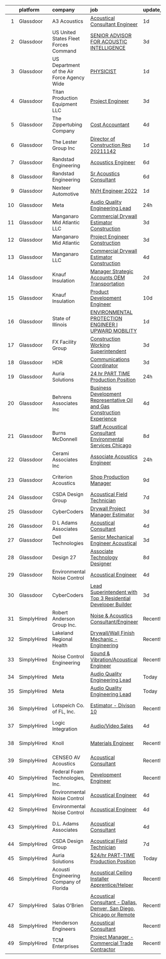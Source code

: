 

|    | platform    | company                                      | job                                                                                                                                                                                                                                                                                                                                                                                                                                                                                                                                                                                                                                                                                                                                                                                                                                                                                                                                                                                                                                                                                                                                                                                                                                                                                                                                                                                                                                                                              | update_time   | location                 |
|---:|:------------|:---------------------------------------------|:---------------------------------------------------------------------------------------------------------------------------------------------------------------------------------------------------------------------------------------------------------------------------------------------------------------------------------------------------------------------------------------------------------------------------------------------------------------------------------------------------------------------------------------------------------------------------------------------------------------------------------------------------------------------------------------------------------------------------------------------------------------------------------------------------------------------------------------------------------------------------------------------------------------------------------------------------------------------------------------------------------------------------------------------------------------------------------------------------------------------------------------------------------------------------------------------------------------------------------------------------------------------------------------------------------------------------------------------------------------------------------------------------------------------------------------------------------------------------------|:--------------|:-------------------------|
|  1 | Glassdoor   | A3 Acoustics                                 | [Acoustical Consultant   Engineer](https://www.glassdoor.com/partner/jobListing.htm?pos=119&ao=1136043&s=58&guid=000001836e527e38bec4985c095425cf&src=GD_JOB_AD&t=SR&vt=w&cs=1_b929a03b&cb=1664003243957&jobListingId=1008157577700&jrtk=3-0-1gdn54vj3kujf801-1gdn54vjk209r000-e32925eae19a67e6-)                                                                                                                                                                                                                                                                                                                                                                                                                                                                                                                                                                                                                                                                                                                                                                                                                                                                                                                                                                                                                                                                                                                                                                                | 1d            | Seattle, WA              |
|  2 | Glassdoor   | US United States Fleet Forces Command        | [SENIOR ADVISOR FOR ACOUSTIC INTELLIGENCE](https://www.glassdoor.com/partner/jobListing.htm?pos=125&ao=1136043&s=58&guid=000001836e527e38bec4985c095425cf&src=GD_JOB_AD&t=SR&vt=w&cs=1_297a1245&cb=1664003243957&jobListingId=1008152446385&jrtk=3-0-1gdn54vj3kujf801-1gdn54vjk209r000-7029df28ec164bc3-)                                                                                                                                                                                                                                                                                                                                                                                                                                                                                                                                                                                                                                                                                                                                                                                                                                                                                                                                                                                                                                                                                                                                                                        | 3d            | National, MD             |
|  3 | Glassdoor   | US Department of the Air Force   Agency Wide | [PHYSICIST](https://www.glassdoor.com/partner/jobListing.htm?pos=122&ao=1136043&s=58&guid=000001836e527e38bec4985c095425cf&src=GD_JOB_AD&t=SR&vt=w&cs=1_2bcac22e&cb=1664003243957&jobListingId=1008157550144&jrtk=3-0-1gdn54vj3kujf801-1gdn54vjk209r000-62d44ccccd3d64b1-)                                                                                                                                                                                                                                                                                                                                                                                                                                                                                                                                                                                                                                                                                                                                                                                                                                                                                                                                                                                                                                                                                                                                                                                                       | 1d            | Patrick AFB, FL          |
|  4 | Glassdoor   | Titan Production Equipment LLC               | [Project Engineer](https://www.glassdoor.com/partner/jobListing.htm?pos=123&ao=1136043&s=58&guid=000001836e527e38bec4985c095425cf&src=GD_JOB_AD&t=SR&vt=w&cs=1_77f91056&cb=1664003243957&jobListingId=1008151203610&jrtk=3-0-1gdn54vj3kujf801-1gdn54vjk209r000-f0e9d119378842dd-)                                                                                                                                                                                                                                                                                                                                                                                                                                                                                                                                                                                                                                                                                                                                                                                                                                                                                                                                                                                                                                                                                                                                                                                                | 3d            | The Woodlands, TX        |
|  5 | Glassdoor   | The Zippertubing Company                     | [Cost Accountant](https://www.glassdoor.com/partner/jobListing.htm?pos=120&ao=1136043&s=58&guid=000001836e527e38bec4985c095425cf&src=GD_JOB_AD&t=SR&vt=w&ea=1&cs=1_c5064959&cb=1664003243957&jobListingId=1008149703662&jrtk=3-0-1gdn54vj3kujf801-1gdn54vjk209r000-6d05ae18a1dcc071-)                                                                                                                                                                                                                                                                                                                                                                                                                                                                                                                                                                                                                                                                                                                                                                                                                                                                                                                                                                                                                                                                                                                                                                                            | 4d            | Tempe, AZ                |
|  6 | Glassdoor   | The Lester Group Inc                         | [Director of Construction Req  20211142](https://www.glassdoor.com/partner/jobListing.htm?pos=126&ao=1136043&s=58&guid=000001836e527e38bec4985c095425cf&src=GD_JOB_AD&t=SR&vt=w&ea=1&cs=1_cea7b163&cb=1664003243957&jobListingId=1008156593417&jrtk=3-0-1gdn54vj3kujf801-1gdn54vjk209r000-92cad79c4fad1153-)                                                                                                                                                                                                                                                                                                                                                                                                                                                                                                                                                                                                                                                                                                                                                                                                                                                                                                                                                                                                                                                                                                                                                                     | 1d            | Martinsville, VA         |
|  7 | Glassdoor   | Randstad Engineering                         | [Acoustics Engineer](https://www.glassdoor.com/partner/jobListing.htm?pos=115&ao=1110586&s=58&guid=000001836e527e38bec4985c095425cf&src=GD_JOB_AD&t=SR&vt=w&ea=1&cs=1_0eb4c804&cb=1664003243957&jobListingId=1008146395319&cpc=3BA4CE39D5B5DEF5&jrtk=3-0-1gdn54vj3kujf801-1gdn54vjk209r000-3533152d33cf8374--6NYlbfkN0BP0SNj5t90jkfF5SbRhYc-YYyKnIlIACqwosTKYtJiUOp36XFEILIi7NeTHfhZHbsW-mUkTBjl8Iw3WU-5SqwJGlMOgw2JpWZkLU-6lAixkGeMfLdqscvBGPGzZn7lcPvC9qIOBKdLZCN761WcXu4-8OKZ7XLBHxweVfOiciQhWyRYmp05zLRNsHdMmWLhd0tVh8WJtUV83LteT8W3p_sxjtTDNlf2W2WOBH3_5TIjPrJUGUt02vHhSYUu8IOr6lC5YOrrRrkDX1fUSsO6oetrlR028458rv9QHPz15gjNlCapa7xBL8l3HX69TCkKToDo0hjti3PKemltwGiKnPWH_9Z9ppz9mPld0oq6O5I1ECqNzyz9XxUBpSqdZyh3VmNDTUcOFIhBx3Z1dllCK2bw2vOvXKLT5RZ0b9oldPL43IWZdg_rz7unGLBgOSJekGBMbdjK2gHEOv4hW8eViZKBDHIQIW4rl73tr2Z8UMD7uYmFdJXkKVIAoyrTUEAXBMIMKrOCejVp3IWyT1vUdHtpTXvI641ijZwoO-CNh3FlFk1Wd5W0jHlgLsSQkwDBkzn3HXnpYbWooUm2pmpxc4z0FmP8Mu28smjUJzS-sGMLugvCz7SHE8pkp1aGNZIv3ipYR_5lfkfDjWfrfQZ7jJibVS8NF5KcvFbXsbAQ9PkcD0-ItdR73blg7gOaWTnRsHkIyWz5aX098HMBvVGLzOgeQASF3eCRqbE%3D)                                                                                                                                                                                                                                                                                                                                                                                      | 6d            | Los Angeles, CA          |
|  8 | Glassdoor   | Randstad Engineering                         | [Sr  Acoustics Consultant](https://www.glassdoor.com/partner/jobListing.htm?pos=114&ao=1110586&s=58&guid=000001836e527e38bec4985c095425cf&src=GD_JOB_AD&t=SR&vt=w&ea=1&cs=1_736b213a&cb=1664003243957&jobListingId=1008146395284&cpc=2CAED5C921A5F994&jrtk=3-0-1gdn54vj3kujf801-1gdn54vjk209r000-1e37dc136f2d919a--6NYlbfkN0BP0SNj5t90jkfF5SbRhYc-YYyKnIlIACqwosTKYtJiUOp36XFEILIi7NeTHfhZHbsW-mUkTBjl8FIFrTAC_qYAebY_cyQqVvB0MGWr6GAninhmnbYc0H4JvtYHZs8F-JoYQ5N9rHtgPeysiPlaGKR1KA9_fQdLfZFYobIBfkkloJyo65VoNNpSd89j2vHcWCv2dVzjZ6LdY-qDfXpXwjdK6ejbbBz5vfYW5w_yzK9_cMDbILoWDc8iiS_HYTX37ZPjF55nsul4b4UIC98kMgctlc-YrdSwxzqJfEawCfD7YnVdCCCRABLlKJxAIf0L9KA_JpxCFVzFiz5g3vAdVCF55ePy7nJKvv6m03KrFJy7rNACp7wFzAkrFO8ajpSIE7HFunW6JT8oEAin56vnybXUaTHOJtVg9tb04kSRyXTCwm-9AalKTGkhT042L6M6Y2RhtYsKA_McNpUcL6FjeF8agO671csF3GEryn1F-j3uo5OjScmdJUKESMLk5S8X5v0QYZm4VfYJdtaP9fTRXTwz1ey5b713hCcO0AcYpsP9wZGpdKRvY6_5jXeYcPz55EwEx8A52UmI4LRhSVOAZ_kcmilPr_4UBEOPgA2X7pvuhHz18BuWaoEWB5oRFDu_nnn1cCreclkB6YNb-eQ6zm1g2CkdC3W7GSZWV4TcxzdKLqyQftn587NgVvT55eALr0P4--FBh7BDd_0VLzGBsskDHiSunYotNj8%3D)                                                                                                                                                                                                                                                                                                                                                                                | 6d            | Los Angeles, CA          |
|  9 | Glassdoor   | Nexteer Automotive                           | [NVH Engineer  2022 ](https://www.glassdoor.com/partner/jobListing.htm?pos=118&ao=1136043&s=58&guid=000001836e527e38bec4985c095425cf&src=GD_JOB_AD&t=SR&vt=w&cs=1_48d59a55&cb=1664003243957&jobListingId=1008157130929&jrtk=3-0-1gdn54vj3kujf801-1gdn54vjk209r000-161c5634bedbf522-)                                                                                                                                                                                                                                                                                                                                                                                                                                                                                                                                                                                                                                                                                                                                                                                                                                                                                                                                                                                                                                                                                                                                                                                             | 1d            | Saginaw, MI              |
| 10 | Glassdoor   | Meta                                         | [Audio Quality Engineering Lead](https://www.glassdoor.com/partner/jobListing.htm?pos=104&ao=1110586&s=58&guid=000001836e527e38bec4985c095425cf&src=GD_JOB_AD&t=SR&vt=w&cs=1_3a3240a0&cb=1664003243955&jobListingId=1008158699054&cpc=1FDE87803EF93CD3&jrtk=3-0-1gdn54vj3kujf801-1gdn54vjk209r000-e52c4fc3694eeee7--6NYlbfkN0DYl4UJW4r1Vl7FEn6T9F-rD9lpC-0oMJVSiWjK_MGUd8e8cHXcpv6KPyjLHZEfqkUQG6rXrYQO583RtoHjne-ztz7-66V7FRinEY740ikLzzqXv-2-khRpJ7oMKbDMXd5tbUHYafqnsDQd3T_LrculR5Cf2EW4kXEql6IuebekGC9l2OrlU2688pbh335WjkSL5IpbeJyPaOMfgFxxU_h5dCMnlGmkIQbLIxjbYA021Olc6VMZFIRSYhG8pLhxpW-ydU5NKZQ-JDR9IIMma9ZIDyQo5jh6uhVvtw-A-lQcluo-VYHalSqkb_T-nY8KbDZeaK-9KrzshiYqq0v5fc466JAnHjfy0UosdZMCvrEmoHgOgpZxraOHrSZ3WQxF2auz2Cbnv1aCb2UXB8b3Z9P075JG5Tsdi3OyoBG4AuGlQaJ1BYiwZmk2YIVnh0Mp88paexMZwH1kQi5BIDmk81R-GUtMtlUgCT0QzYg511zyszeSJINMs3gAKs_kyn75i3N8-DaDR_rG3S5SvysST5dzLPQA8LRSVC1FPQmdZ7rSisb7-9dhH7vwcF7Ud1JgxHG3m_ELIr68fZjPryyRL19tlwMxKc9bj-3xM53vYqDiGOATbbW3SRaEpDdrvgaqV3NKs8hIq96yI6Arb6mtjyJAkQxYgETb34MluLMiWlWiybQEIir2ES4iHhkABwofNVb7rSh2_atHnHAnTcgvTB0jh0e9RuP_UC160Go3bA9B43m_5PIvGmoNrc2QSPxJbRbhI_L7wpJCeMmzoggXoHYd6MTXzEGZQ-01bfXlDz-HxmjuO-TuoGRaX6UAWcVY2T8dmijYt3Q2n9afAJ-qD1yrQbCw9b0sp96lCYsYi8pu6J5A8KzWQc6ggQy3gwnRlU-tuIUPt9J31HR7zDFP4RwmaBn7nYQR7DdLGHQ-zjnRv9hciKcSNclpwgqW5DUPfiyTnBgIvjOfRbFQt1U3Wdcro2-2gs9KPqMN1nccoip1Fz10TK4t41zsNWfmPgHGJAu1amfQDzXbzXyhHY1LcHl_t_yBPadSdytMPbnM1fxIIWwXS3yMLgDxxLgoyFzkAdMACPkDvQQd7g%3D%3D) | 24h           | Remote                   |
| 11 | Glassdoor   | Manganaro Mid Atlantic LLC                   | [Commercial Drywall Estimator   Construction](https://www.glassdoor.com/partner/jobListing.htm?pos=107&ao=1110586&s=58&guid=000001836e527e38bec4985c095425cf&src=GD_JOB_AD&t=SR&vt=w&cs=1_96ca8b71&cb=1664003243956&jobListingId=1008150380966&cpc=3FC978A59470AFF6&jrtk=3-0-1gdn54vj3kujf801-1gdn54vjk209r000-397582565d2aa8f2--6NYlbfkN0AeB-3anZJErEZaeDx6Hds6gUOajYFzd6t7JoW9qgPIiS3DNhZT4na4LQrHUyLHjow45GmzMV2HLtGoDQPa0WDQhvwLM_H8D3dmLqy1Hrw3-Zbn1V9VzxQikSctc53lV7Hz5pFsaBTEufIT_OPgZnKCTNnhhrJRQjE0MgTp6wIOj01BR82Cqh7qDMsIg78GZk9qjnXb1aGsHxRHNLyoZQv_WXWyIx7jP47d153gpZeVxi1MZhcEmHDkiLTDpkrasDizfUJ-VEX_7ySCXAZ2B7GCoV3-Ez4mX8Gb14PwCbgtvXxwMNYoLbGhwelDqIv5tZ2zxrHgyFr2yTTaRPTH3M4Cd7v0gKi83_QN6LReSl_Px1DhAf8xQpTg7q2qXHXiCHqQpUxmhBzzBVU1BvI19lC7Zw3BJWdRff_oFLfmB5IbEnc4eAMPvg8jDAN4FcJaHRkONdIOkanQLLsUGU_z7YJVeSP-H1FJKZADNbveM1tfGMzJriZb75JWds_20e6alJYLYYSKQCv_MoxRXkA1QkCsNp2DV5CZCYopQ4a2KdNW6O2-_FE223SA2mh3ZYaM72Fe5S0QVbUVofkbEDfUTH39hRXu4mCETLT85o4Nwecr0tWgtZoolaTKTZfgVH2-uk7yHv4Lzf9werthNg6lR7Mam3l8QbPf-lTUg-LL9cLBe9jN1iE-NswzLMrllUGSErutF7EbJ_iUGQ%3D%3D)                                                                                                                                                                                                                                                                                                                                                                                    | 3d            | Beltsville, MD           |
| 12 | Glassdoor   | Manganaro Mid Atlantic                       | [Project Engineer   Construction](https://www.glassdoor.com/partner/jobListing.htm?pos=109&ao=1110586&s=58&guid=000001836e527e38bec4985c095425cf&src=GD_JOB_AD&t=SR&vt=w&cs=1_7db0c176&cb=1664003243956&jobListingId=1008150380958&cpc=25F7D4ABB6558D0F&jrtk=3-0-1gdn54vj3kujf801-1gdn54vjk209r000-ef3b1dae93baf93f--6NYlbfkN0AeB-3anZJErEZaeDx6Hds6gUOajYFzd6t7JoW9qgPIiS3DNhZT4na4LQrHUyLHjoyxceRFrohdU8ABPOnh3AV-aNjKilJV5q1qmctXO_LhNvpefjESRREmEOo55e6WCmCgWHBOMEhaPIzytCxfwo_mFlIDiYSoqOmVLMBKoo6J9rqd25tnVqxKe_0j2UQpNtV64MS63JSAgCrm_OgraGb7ODB1NIWtr-g0Cy_39zzw8JfqFImY25f7EOH24axR5ZVi_yNmn7V9njRAlZmdfPo2SGm2SLPkksTJDB_QAIj2sL6Hpx0GDHxt5fdiMUW9mqsxQR5BKDEeMmF5y_wdIm22VLzh3Q64c16pkzFwYN1seYxFWU4fqwwTzZ585J7FFZFh04swCz9I8iTEmGG_PJPEE0KwRVOyIUZvoFHfOT8tNGsGzSxEiryqpgdBx-w697qCvFTPhcqt1kbvvEdh7WSXUCumMWXAgtJht4UjXFsX9JLBqzrAofIrrVhZoNKWiGNI2ed4uT_ZaAtUdV4li_4xEDDLCm5zeyrELMiPBSjI7rb3ul_VR-CxbHrxa2Jf_oX6dIZgTQ9zRRd0MFLjXhKj__9HuPVDHIf93kpGU9Lq0prWJz_BBFYuadPbZGrF88X4uFuDhk53JNTblWw0ZmKzkDOT1ztEz4Y1OI7TaFqU9rAP5PjlcDjfIPp25bvWkGe7YatRE3VKbg%3D%3D)                                                                                                                                                                                                                                                                                                                                                                                                | 3d            | Beltsville, MD           |
| 13 | Glassdoor   | Manganaro LLC                                | [Commercial Drywall Estimator Construction](https://www.glassdoor.com/partner/jobListing.htm?pos=103&ao=1110586&s=58&guid=000001836e527e38bec4985c095425cf&src=GD_JOB_AD&t=SR&vt=w&ea=1&cs=1_10f1162f&cb=1664003243955&jobListingId=1008148672119&cpc=AE9490510CEB3845&jrtk=3-0-1gdn54vj3kujf801-1gdn54vjk209r000-651746d23aa49aca--6NYlbfkN0CSBNOnuxzeKKpLLk6KnyES8NvdEH3lV6drVITrW4BR0maHnjRWxbT6FCV11NfT43GzMBKkEO-1mh7CCXhXekt7N8NO-YQ99Y79uH0ka1Mxf8abb7ZJ4punEjlasSI2MLM_eSVknBX7T5MG-dXfViHY-dczCXECLuUhp1F0cb5T2YWs0PyA-agh2iOhnrztT_SmASutLGaYjUlhGC4aBH76dr1sg6-Eq839jE-GNg_IAsqisfzaoqbRJXE3Ljr8cyMwCwBYmWr0rG3du2A0GMvL1nHn32mSHOz-glbH-ws1pyMM_nfwXT9VJbRlR8JMzSjnjVffodoQCOzNYUteMeM66sdIKF3PH2j2LlqiN3RW90HCH8mwo1GpO5o-wrYBufu0M2z1kuolfZp8PHJhicsYDvfcvGunlSog-92MsRvoT2yObft0ogQ7E4ZfgBeREAhHu1fe3-0zQeoPT6rCTmoVL8yDm-VP7Ra7IP7WMqbIgK16CZCfS_D3VTraC4Ywanpgy_OxYND1Yy_CLZnjYFjq)                                                                                                                                                                                                                                                                                                                                                                                                                                                                                                                                                                             | 4d            | Beltsville, MD           |
| 14 | Glassdoor   | Knauf Insulation                             | [Manager  Strategic Accounts   OEM Transportation](https://www.glassdoor.com/partner/jobListing.htm?pos=128&ao=1136043&s=58&guid=000001836e527e38bec4985c095425cf&src=GD_JOB_AD&t=SR&vt=w&cs=1_ed637ec7&cb=1664003243958&jobListingId=1008153668149&jrtk=3-0-1gdn54vj3kujf801-1gdn54vjk209r000-579d4ed222feb3e6-)                                                                                                                                                                                                                                                                                                                                                                                                                                                                                                                                                                                                                                                                                                                                                                                                                                                                                                                                                                                                                                                                                                                                                                | 2d            | Shelbyville, IN          |
| 15 | Glassdoor   | Knauf Insulation                             | [Product Development Engineer](https://www.glassdoor.com/partner/jobListing.htm?pos=105&ao=1110586&s=58&guid=000001836e527e38bec4985c095425cf&src=GD_JOB_AD&t=SR&vt=w&ea=1&cs=1_2f31fee2&cb=1664003243955&jobListingId=1008136628584&cpc=83EE714EB2563156&jrtk=3-0-1gdn54vj3kujf801-1gdn54vjk209r000-7856583687082724--6NYlbfkN0AgCNq5Q9JZmzoW3qRvN8nsjI_K7hzeHLTyl9cbg4zvCuAwJ3I6BceYlWxJTxN8DwW-UgRDF5JuJSKTmh-k_N52AEArxxyOD0WNUcQZlgAObincYvAH3IXG2_TrzqqD9soyCYF-0ntN6ekpt19krMHsaZEVX2aNutxJltnPodVuJ0PmGP4bchhFhDJKX5NYnqovFnCgiJmxmKjHdkYJBuLoVC6HpWNY7nEX6XAvrksCpL6HP3wLHqkOYNfvE8mw4sJI0jcWSJ7haGvZuHPitarin5EAnnwvwu0oqDnz8VFCUqWOaFv03JNG79l8_aj89ZTN2k40_JzEvg-iFtoMAhVF2KDGK_2_ykwyW4kYaDY8MSCOJF85XtrFRed6N2SsVHtuAS1fD-AezkaENk3WCjLMDvxCBnfjtKAWdQp3eQoSxzbQyDxMzDOlhrh3GYQHSVGxxX9g00Q90bbpLyvIykMBnyF75-4SZ7yULlrPYeM1U8SGNTNvB7R5iNR9b0ydepnHVvz9AE2oqEKgIaiwcWVTWucvKjckblo%3D)                                                                                                                                                                                                                                                                                                                                                                                                                                                                                                                                                                            | 10d           | Shelbyville, IN          |
| 16 | Glassdoor   | State of Illinois                            | [ENVIRONMENTAL PROTECTION ENGINEER I  UPWARD MOBILITY ](https://www.glassdoor.com/partner/jobListing.htm?pos=117&ao=1136043&s=58&guid=000001836e527e38bec4985c095425cf&src=GD_JOB_AD&t=SR&vt=w&cs=1_026648e2&cb=1664003243957&jobListingId=1008156707756&jrtk=3-0-1gdn54vj3kujf801-1gdn54vjk209r000-84dd29570394e982-)                                                                                                                                                                                                                                                                                                                                                                                                                                                                                                                                                                                                                                                                                                                                                                                                                                                                                                                                                                                                                                                                                                                                                           | 1d            | Springfield, IL          |
| 17 | Glassdoor   | FX Facility Group                            | [Construction Working Superintendent](https://www.glassdoor.com/partner/jobListing.htm?pos=111&ao=1110586&s=58&guid=000001836e527e38bec4985c095425cf&src=GD_JOB_AD&t=SR&vt=w&ea=1&cs=1_701723ac&cb=1664003243956&jobListingId=1008151120963&cpc=1FDE87803EF93CD3&jrtk=3-0-1gdn54vj3kujf801-1gdn54vjk209r000-4f8a2bce78243360--6NYlbfkN0CGveJGPqEcH9GwMKREKpVzG7THfQnFptBOK-FmsseVntJEP4XoUFGTbZl3XbktHPaHESS5vIWxRQ2JGPo-Xo5fqKVjVGIqTXZRVKJ8hKke03F0f_138kuF2JRHbY8CLJyyb0bIZ7ZJ9ZNYfUEzI9n5x2IV1kwJYRHRRPgvCzvmbaVDKUZUyx-O87X6clqtvOoY-4Oyt1io91oYPbqS-3-RiJ5VwKPyJ7y78T8SUZmYk0kE9kC3SFDRSTJ8bqgZ9mZf7lvZ_xtCfezyOGxbYIRrUuHiZSoy4_aKJ5leRulmW2yS273b4pcEIVT4H_povw5j_dfE-qPKfz4gjdk-sTVMctRPfLYtZHzXO5UjcQg9Q5xD_dkjqlzDHjZ0fCRCMFFzgeYRx9O2RIwDbskx32j-OWZ_eOZc69Nu1ESwVP3tEckQNvbMEpIB6A5HQA9ImX2LNWY0xnftgmrzPOr7GGTtgTG-qVqNO3MCklbR0zCSK7XDvxCAEVvBViacRkISOJtIa4HTDBsV0hdB6pEwxMRp)                                                                                                                                                                                                                                                                                                                                                                                                                                                                                                                                                                                   | 3d            | Cincinnati, OH           |
| 18 | Glassdoor   | HDR                                          | [Communications Coordinator](https://www.glassdoor.com/partner/jobListing.htm?pos=130&ao=1136043&s=58&guid=000001836e527e38bec4985c095425cf&src=GD_JOB_AD&t=SR&vt=w&cs=1_3a6a6e1a&cb=1664003243958&jobListingId=1008151111035&jrtk=3-0-1gdn54vj3kujf801-1gdn54vjk209r000-ec2fcde6e34b9aff-)                                                                                                                                                                                                                                                                                                                                                                                                                                                                                                                                                                                                                                                                                                                                                                                                                                                                                                                                                                                                                                                                                                                                                                                      | 3d            | New York, NY             |
| 19 | Glassdoor   | Auria Solutions                              | [ 24 hr PART TIME Production Position](https://www.glassdoor.com/partner/jobListing.htm?pos=116&ao=1136043&s=58&guid=000001836e527e38bec4985c095425cf&src=GD_JOB_AD&t=SR&vt=w&ea=1&cs=1_e52c4f91&cb=1664003243957&jobListingId=1008158597081&jrtk=3-0-1gdn54vj3kujf801-1gdn54vjk209r000-87542d77a86da8af-)                                                                                                                                                                                                                                                                                                                                                                                                                                                                                                                                                                                                                                                                                                                                                                                                                                                                                                                                                                                                                                                                                                                                                                       | 24h           | Old Fort, NC             |
| 20 | Glassdoor   | Behrens   Associates Inc                     | [Business Development Representative   Oil and Gas Construction Experience](https://www.glassdoor.com/partner/jobListing.htm?pos=108&ao=1110586&s=58&guid=000001836e527e38bec4985c095425cf&src=GD_JOB_AD&t=SR&vt=w&ea=1&cs=1_e32e8ba8&cb=1664003243956&jobListingId=1008148942014&cpc=ABD31432EBADCA3A&jrtk=3-0-1gdn54vj3kujf801-1gdn54vjk209r000-aaad3fc9c2abc0df--6NYlbfkN0A1Hx1H8Z_ZGf51L8iwGP-htVtHzPykBAmnYM3BEYS-BjMEP4a2jOktZieo8pG5LKs8YOBu1E4QC_zHtLtXWSxHNmF20OayoE_1AMQU3uIKAxtD8NtYW9Z3DrTUmkAtfnxkB4uKv3nOrJ80C5MwSEucDjGDxZOson0qfuZ2wlzo_lAyCGgf8kHHvDG53DoL2oJg8Ev0SgIvnjrdeyg-0nVrs1maw40Yxqwve6CMs8SaO_ygt91x5DUyeSySgD5xhzLoGQBoh-N298PS-y27ShaeZV-2ZGz3p6bw5St5aIuQHX5_BqM0ypMqe4syS7ZziUb17EdkBNcozfyLz13ivSuhjyBJnSBYR0GCxRV8pphWltl_pnJrG_GxknvHe3noRKgZdmbntyXFzBXy7xYszN7aIGkK9oAclzkFMBxb4m8dcpvLLODiBrCjxn9izzkGAG6iFaKgZ3Stl2OXn353FB_MNBWV9hYGbE_UYtMMESKAZWcyzOTLTyvcefL_yobxSTydajfG_iJBCPcbcx_T0NkhhYjQAut2agPzicG-pwTS8S9lGx0WZ36vaGYbqQ06X6w43b6O8T4oEw%3D%3D)                                                                                                                                                                                                                                                                                                                                                                                                                                                                                 | 4d            | Longmont, CO             |
| 21 | Glassdoor   | Burns   McDonnell                            | [Staff Acoustical Consultant   Environmental Services  Chicago ](https://www.glassdoor.com/partner/jobListing.htm?pos=129&ao=1136043&s=58&guid=000001836e527e38bec4985c095425cf&src=GD_JOB_AD&t=SR&vt=w&cs=1_71ad1d5a&cb=1664003243958&jobListingId=1008142785040&jrtk=3-0-1gdn54vj3kujf801-1gdn54vjk209r000-e8335c7972e90890-)                                                                                                                                                                                                                                                                                                                                                                                                                                                                                                                                                                                                                                                                                                                                                                                                                                                                                                                                                                                                                                                                                                                                                  | 8d            | Chicago, IL              |
| 22 | Glassdoor   | Cerami   Associates Inc                      | [Associate  Acoustics Engineer](https://www.glassdoor.com/partner/jobListing.htm?pos=127&ao=1136043&s=58&guid=000001836e527e38bec4985c095425cf&src=GD_JOB_AD&t=SR&vt=w&ea=1&cs=1_7b878201&cb=1664003243958&jobListingId=1008158528901&jrtk=3-0-1gdn54vj3kujf801-1gdn54vjk209r000-b4c3fb520507ea58-)                                                                                                                                                                                                                                                                                                                                                                                                                                                                                                                                                                                                                                                                                                                                                                                                                                                                                                                                                                                                                                                                                                                                                                              | 24h           | New York, NY             |
| 23 | Glassdoor   | Criterion Acoustics                          | [Shop Production Manager](https://www.glassdoor.com/partner/jobListing.htm?pos=106&ao=1110586&s=58&guid=000001836e527e38bec4985c095425cf&src=GD_JOB_AD&t=SR&vt=w&ea=1&cs=1_60471c94&cb=1664003243956&jobListingId=1008139408662&cpc=24589B7DFBADF147&jrtk=3-0-1gdn54vj3kujf801-1gdn54vjk209r000-b4c781d4b8c8c56f--6NYlbfkN0CUaLsg2T9YFna23JJExEa3iRSuv9e-qqc523yxIvsrA4dJtbTlKPx54wOlIfclF72IK96kQid7v5_TprJjf4qRS1MsEtd40ptrZva1dhezsGC2SrdWk26Nc6_quUtVOO66Xnlk7IYGz1q6IqizVCbrcDL8ny1ouiH6NuyD8RJkfbUKzSyL2p8qPsJlyS08cDHo6fA2ZpKzD-tVder-bMKwBBYkJ5A1Ca9-HMd_FCltI2U5tYfSTb6P0EKaOnRqgjw1MTb0hrbALrSh_VZPsCsRJl9kt6PSGff7-LklYW8RDJkP20es86HWuYgop4YyDWLsiA04KOP1wjwWYmtMAgb9p_dBPtj_KzhHwyryfq45VyrjBR2VrbnUK0ZRu9bh7S9CGlKRavEqfXQPvH4tgnTBQcZN7RbBsMFJtoajcNY9e0dWlzhhk54lDn5wBBKl1_B_YpkfY5Kkq56-cxrtUfAS40449xqnQgQ-Y6C01vKQgDn2Cv7ChyYUT1VQ6E7R0PWto7DkaQh9vg%3D%3D)                                                                                                                                                                                                                                                                                                                                                                                                                                                                                                                                                                                                   | 9d            | New Providence, NJ       |
| 24 | Glassdoor   | CSDA Design Group                            | [Acoustical Field Technician](https://www.glassdoor.com/partner/jobListing.htm?pos=124&ao=1136043&s=58&guid=000001836e527e38bec4985c095425cf&src=GD_JOB_AD&t=SR&vt=w&cs=1_10099b5e&cb=1664003243957&jobListingId=1008145139217&jrtk=3-0-1gdn54vj3kujf801-1gdn54vjk209r000-9216efdec13e9a3a-)                                                                                                                                                                                                                                                                                                                                                                                                                                                                                                                                                                                                                                                                                                                                                                                                                                                                                                                                                                                                                                                                                                                                                                                     | 7d            | El Segundo, CA           |
| 25 | Glassdoor   | CyberCoders                                  | [Drywall Project Manager Estimator](https://www.glassdoor.com/partner/jobListing.htm?pos=113&ao=1110586&s=58&guid=000001836e527e38bec4985c095425cf&src=GD_JOB_AD&t=SR&vt=w&ea=1&cs=1_fb37f702&cb=1664003243956&jobListingId=1008152462046&cpc=C4A69CCDBB3B9599&jrtk=3-0-1gdn54vj3kujf801-1gdn54vjk209r000-efd91fa07ef8e630--6NYlbfkN0CpFJQzrgRR8WqXWK1qKKEqALWJw739KlKqr2H-MSI4eoBlI4EFrmor2FYZMP3muM3oVLaOs4f3sPaecwoRAB4x_lM2vp9kB-R43e9VQYao97tT4X2wiPNzRkJDxBLAW-hU7qk2y5qakb7gLk9cxaoET9GyC7qnDX1dpmRh_7QDKbWGkFy6AI1g7ZAAKhsxyPYTKfklyOgtWGZHD77q8Qg4Y-ShqpxaqpMRNFVjRTZbEnP2ANTVCO-wVfV4JFDvjxh-HHWJJ9y0EUBTQBa8PjVkSsi1r-rXFNZBeaUDTIsHXT8bqiqzR1yh2l599KJk6HkkXXtVKZqg5fabAkUKectXUnGbWXHZ8ZwYorqJ2GszuY-V7f0g3vi3M8sdJ_B-8Jl3zgwDw2meVU24VWV-sRFNDFA_377e8AzSDDqTUDLjUPINV3u4nEj_M6kegegQLpk_h_Ur6YbN5uIaAloAPq2UlFdwfMg6yAkr4cYXwV2pOM8IlsUAb_M8VSNWfA4tZIxkbcbch-fU2wONova4U4CeLNxdMiu9e0V1bBE8jHQcXRpo8XWaIG3LRnzDwHn2_-gyOWNcZOnuN8Ep5rI5alWNeZjjby9Ev6dElEeSze3lp500p1eW2_61QslMcgnVzjLS_w_1y1hzao3DQP6HCeQEObx0AFtR42gsTdz5KjSpnU2HAh0QjPHwDMcy_h3C7hoh78GWRyN1kKqLXqpAgHdqMqO9BbUodMQ2ZORwcWZ91G6y83hB32sjMvG1odMe3RmpAFl6Sk42m9OMeJiUI7bkW7ZNbFM2xfX4hxAixogmPZkT9dXshLA1cDhb1x_YFM6J_vQYv3VoEByg0p-F_5WPUqwemw1Ri_fe2kqEHV78nHCG9PflFG_4b6iqweCn6VS8asjnayPhhf4GVo8Gku3weCLFP_JleEOEEcI3bUNGq5bStId9lW7U0lstke7vxWol3aJpg534GFGq2u324Zc4Pp0fCDiOCtbMr4JnRqklOw%3D%3D)                                                                                         | 3d            | San Diego, CA            |
| 26 | Glassdoor   | D L  Adams Associates                        | [Acoustical Consultant](https://www.glassdoor.com/partner/jobListing.htm?pos=101&ao=1110586&s=58&guid=000001836e527e38bec4985c095425cf&src=GD_JOB_AD&t=SR&vt=w&ea=1&cs=1_6a23fc7e&cb=1664003243955&jobListingId=1008149329605&cpc=C5E5A89794596402&jrtk=3-0-1gdn54vj3kujf801-1gdn54vjk209r000-b46cae4e1666151b--6NYlbfkN0APToHrk7ILONyRglvlT3LJMO76dZGJsKlG8WQjsY8CqyctU8l7pwUliQ8pHHkuPa28KFjsaeD10_YHeVjYoE9qotpkY5gr-0PncmyQscEUcpqZQ4Umn0swjJ6qv_F4Mx1y4zvh69aLLEaKMWTg_NUwD4gI2cegQLCXrNDMkCKdZns0xZLAZx-0joiFHIRT-gdTPlm7AZejc5b_1ebYmrI0vCPmZYHKvj6_HjDbQn7jBaQz-FS83v7zk063-piQWFuYP3UxGrIhuxP7EeKCpR9OLSNR70213tVxznfKnsErr4ulPtlkLVPCps_0ikjAD-4PtHLR7WCydX83Dy9kFcJr1VeLele4GEVQyvbUDakspyHUDwQ0FFQMH_BL7nMlkkDhO4u0WqHZMSsEZd0Ae2MRM2iN_g6lLMYiFgzALiQvZjUc49oQ4py3HiwocEd7xCBuxuq1ol42Ju3bfQw_tiYYVvqJhfIp6_csNFge09v74TWG01H5lT2MNlR5hrzhrfi595JuF9lGQQ%3D%3D)                                                                                                                                                                                                                                                                                                                                                                                                                                                                                                                                                                                                     | 4d            | Denver, CO               |
| 27 | Glassdoor   | Dell Technologies                            | [Senior Mechanical Engineer   Acoustical](https://www.glassdoor.com/partner/jobListing.htm?pos=121&ao=1136043&s=58&guid=000001836e527e38bec4985c095425cf&src=GD_JOB_AD&t=SR&vt=w&cs=1_61bb9c00&cb=1664003243957&jobListingId=1008151774423&jrtk=3-0-1gdn54vj3kujf801-1gdn54vjk209r000-625613ef5385a535-)                                                                                                                                                                                                                                                                                                                                                                                                                                                                                                                                                                                                                                                                                                                                                                                                                                                                                                                                                                                                                                                                                                                                                                         | 3d            | Round Rock, TX           |
| 28 | Glassdoor   | Design 27                                    | [Associate Technology Designer](https://www.glassdoor.com/partner/jobListing.htm?pos=102&ao=1110586&s=58&guid=000001836e527e38bec4985c095425cf&src=GD_JOB_AD&t=SR&vt=w&ea=1&cs=1_66223af5&cb=1664003243955&jobListingId=1008142358363&cpc=9D6F0C30B1838A04&jrtk=3-0-1gdn54vj3kujf801-1gdn54vjk209r000-5733fc85bdd770ef--6NYlbfkN0AZdIuP4NPWig_aPKyAkjMTZqaOmelRvYdJiZXCUPZp4_HKOFOnNohR-AAffpjG8poby90cf-4WvFh_OJxCLMemKe2VN2ML3wfOUPI27JSEdLDNNaQgkJy-dq46JdcqNo32lFD7TzSk9EE8C9b26O5Zah4aLSzs2Ju_5nzDQnf9mbjGw7flnGup3CNOeQFsAphkTPUlb9lQMdpLc2OMclkyAYKu8sCgLcb5cuMJndUMTpNraLlzw8kBjy5gRz3gl8QnTStpK50Qs4SlsQiNYWBe-dl8OZns0znlRbOOuJBCDXYeH-xuN5zt_rev52dE97NPMYCde9uCjK_tv-KzDCzG1Plu7SFrD7fqwJCRUHYHTCwnxxdEFrQW9euZWmInxHS04nUJdAVjnU-E2qMptPfvj2NrmFpERj9d8hKv_105wrGPtGmPFiF73xf2PJvhVF88-llUwJQmTu8S2NMuaxLtO3qp2lNn9T3fWnxwss7VxJKoY-cZwV3A2fFwNADHBYMrb__J4wxDGY9SE9Cbev0S)                                                                                                                                                                                                                                                                                                                                                                                                                                                                                                                                                                                         | 8d            | Indianapolis, IN         |
| 29 | Glassdoor   | Environmental Noise Control                  | [Acoustical Engineer](https://www.glassdoor.com/partner/jobListing.htm?pos=110&ao=1110586&s=58&guid=000001836e527e38bec4985c095425cf&src=GD_JOB_AD&t=SR&vt=w&ea=1&cs=1_c08dd311&cb=1664003243956&jobListingId=1008149321958&cpc=48B9F4758953335C&jrtk=3-0-1gdn54vj3kujf801-1gdn54vjk209r000-1984cbe4eec01994--6NYlbfkN0A1Hx1H8Z_ZGf51L8iwGP-htVtHzPykBAmnYM3BEYS-BjMEP4a2jOktYpJyCWj02FvueX3dWlMGDqT9Wt5_Vi3EiSMlMZepmUVlrY2zUzOsWuO3Sp_G5alay5VrrZ4ZwE-vbCXkHb10dlGCboSOR8q-hsMYtlOaH5oXQCDwxdbNU54Dk1no_d7ZbTTXKda2oho-TAAuosy9e0klBY5FHvHUfk44jRg6HUvM5OC8goc-cO9rFwMAB0K2nKe30FlCdooh87T7csLx87ruouopgdK39HARAlW--hgLit2RZVwcPUhZc8MAOXNR9G107lzjF-AJTw1o25KYyfDVO5Is7pirADpZy3azNVs8zDNdtL94DiwV-JR0_fipvJufp5UFB1rxiDbldGv1fMo4iqOT2qXdhitXlzuctCgqWYsmQhjUS30G7kddQ4wbEG5AsxdqeUuM4VoGtIzA1oTGfMRDc76IC7LeGHF2Lk8geJ-klc-0-ThKiI7zjOeL5gJ9rptu9Pc%3D)                                                                                                                                                                                                                                                                                                                                                                                                                                                                                                                                                                                                                     | 4d            | Hawthorne, CA            |
| 30 | Glassdoor   | CyberCoders                                  | [Lead Superintendent with Top 3 Residential Developer Builder](https://www.glassdoor.com/partner/jobListing.htm?pos=112&ao=1110586&s=58&guid=000001836e527e38bec4985c095425cf&src=GD_JOB_AD&t=SR&vt=w&ea=1&cs=1_ec5e5bcf&cb=1664003243956&jobListingId=1008152462042&cpc=451933188B21919D&jrtk=3-0-1gdn54vj3kujf801-1gdn54vjk209r000-a28f2b0e25c885dd--6NYlbfkN0CpFJQzrgRR8WqXWK1qKKEqALWJw739KlKqr2H-MSI4eoBlI4EFrmor2FYZMP3muM3oVLaOs4f3sJLGtvArRViKJa_gDLIGLWalL15X24RX7aqJEjuBN4Oz7UGi3EGLr6Ou3rpEyojiePUtIYju8_d8TOTK8N9pjHyovCIgTmsXzpfT05-4MX16ikHCaf6RlQdppn6j4aT4gXQIE1CtJ8mk4E2mCKywTkwaIf2td7V6el7OkFbNLy86ATr4w9g5PHKlpTRDKOwO-h58hi-4q7OMyIFTvIZP_0Rhx32M4_iMNTGQdSGRQTVFv2dNPloFBcGmTus4ozpYpQ7yUtgNERfD2qX3VZlruhgaNNbBbOzVatST0EWrbd7Hxxs9rH3lBKnFu8tHgVJC3oMsYWqYGvjzkLi3Cj2Lod_yetKYDX44SLMCv1qENIU69bzlrzfhxWDICXwJ0bFscmaA0yeI2fretOIVhfHzy0HUhVJu5s0KbooihhvK3xbnQ6hBGmAtxPVArE5KsEbAjIIBf2kRbWg2Ksyhi_RfnQaVAKQEDqn6sALwCnpbwqQV1FFAXRj-MAGBHWOGfRdFFSEgNr_z4v4uKlF03YlkLsmVey3e7TaJg60zMgCp0dqggG4FRY8oGzYvKMc0bzwyC5WTDsxeLtkKogwVQi5YIis5OxCYhxtPIeJusx2jni3YMQOB1s_JeTzUwXVBvlOvlYbk5lwuXzfmqH_oTkD8Fs_Q1gLhqkcxvLkEbHr3G3TO_JcQxrR-2MA3lIDXz4_qpJxHXuG5JP36zLRPd-t5ePbUE5ak_2KOYoh_p9hc6Tx5vJ0bXxvmHHX6_rLTKuGrj20ABGUF-5zqGNWee4j1gp3YoJ57JtXKw5TcgwtWtRMwDcPxY9YU4Uhu-AaE2qqfenihCAG31nd-EYom-qiCe_9pjpttdz3HEIQNJoKtI7hsn87BK7NKJisr472xThPc3IL74B4LG5odPs8LJ7fObPaq8rYc3LxE9w%3D%3D)                                                              | 3d            | Charlotte, NC            |
| 31 | SimplyHired | Robert Anderson Group Inc.                   | [Noise & Acoustics Consultant/Engineer](https://www.simplyhired.com/job/3RQyZ2epzGM_J7msygI1rKSrCCt5vftupBGmy5O7vl85YaWUn7J1Hw?q=acoustical+engineering)                                                                                                                                                                                                                                                                                                                                                                                                                                                                                                                                                                                                                                                                                                                                                                                                                                                                                                                                                                                                                                                                                                                                                                                                                                                                                                                         | Recently      | Dearborn, MI             |
| 32 | SimplyHired | Lakeland Regional Health                     | [Drywall/Wall Finish Mechanic - Engineering](https://www.simplyhired.com/job/j5qBAsJZFxFlvASrrQaA143PYP7T8j9tOmX1NG_eF2jvG405jgPTAQ?q=acoustical+engineering)                                                                                                                                                                                                                                                                                                                                                                                                                                                                                                                                                                                                                                                                                                                                                                                                                                                                                                                                                                                                                                                                                                                                                                                                                                                                                                                    | Recently      | Lakeland, FL             |
| 33 | SimplyHired | Noise Control Engineering                    | [Sound & Vibration/Acoustical Engineer](https://www.simplyhired.com/job/CDceFb5v_j1NCLBATcrmv4bMydXPH2pI1EIle-yEFeglI5YMjWrWuA?q=acoustical+engineering)                                                                                                                                                                                                                                                                                                                                                                                                                                                                                                                                                                                                                                                                                                                                                                                                                                                                                                                                                                                                                                                                                                                                                                                                                                                                                                                         | Recently      | Billerica, MA            |
| 34 | SimplyHired | Meta                                         | [Audio Quality Engineering Lead](https://www.simplyhired.com/job/F0446cwKlqB4Kv-tfmFRyIOP_BMQqdTN6C9y_XeAv_2qdSRiJrc20A?q=acoustical+engineering)                                                                                                                                                                                                                                                                                                                                                                                                                                                                                                                                                                                                                                                                                                                                                                                                                                                                                                                                                                                                                                                                                                                                                                                                                                                                                                                                | Today         | Remote +2 locations      |
| 35 | SimplyHired | Meta                                         | [Audio Quality Engineering Lead](https://www.simplyhired.com/job/F0446cwKlqB4Kv-tfmFRyIOP_BMQqdTN6C9y_XeAv_2qdSRiJrc20A?q=acoustical+engineering)                                                                                                                                                                                                                                                                                                                                                                                                                                                                                                                                                                                                                                                                                                                                                                                                                                                                                                                                                                                                                                                                                                                                                                                                                                                                                                                                | Today         | Remote                   |
| 36 | SimplyHired | Lotspeich Co. of FL, Inc.                    | [Estimator - Divison 10](https://www.simplyhired.com/job/EPR_e1AeGaNHbEng1mUbU88eMuP0RNGqElYd9vycWjrUZzqiquscuA?q=acoustical+engineering)                                                                                                                                                                                                                                                                                                                                                                                                                                                                                                                                                                                                                                                                                                                                                                                                                                                                                                                                                                                                                                                                                                                                                                                                                                                                                                                                        | Recently      | Fort Lauderdale, FL      |
| 37 | SimplyHired | Logic Integration                            | [Audio/Video Sales](https://www.simplyhired.com/job/GP-EWljQwTOYDtjnRII4saJHnPLbPBEW0Ps2xIp8qwDC9jaQLxi63g?q=acoustical+engineering)                                                                                                                                                                                                                                                                                                                                                                                                                                                                                                                                                                                                                                                                                                                                                                                                                                                                                                                                                                                                                                                                                                                                                                                                                                                                                                                                             | 4d            | Lone Tree, CO            |
| 38 | SimplyHired | Knoll                                        | [Materials Engineer](https://www.simplyhired.com/job/ORGnbKV7ZjQ5XprXt8KcqFAFLBoQ1kq-IEfZJdgTi2EdM82_2tZSuQ?q=acoustical+engineering)                                                                                                                                                                                                                                                                                                                                                                                                                                                                                                                                                                                                                                                                                                                                                                                                                                                                                                                                                                                                                                                                                                                                                                                                                                                                                                                                            | Recently      | East Greenville, PA      |
| 39 | SimplyHired | CENSEO AV Acoustics                          | [Acoustical Consultant](https://www.simplyhired.com/job/1N_jxDb9MMTEuQND6QewnyvyF_iNxaelf4wLZgwGTUYap5oUMZbewg?q=acoustical+engineering)                                                                                                                                                                                                                                                                                                                                                                                                                                                                                                                                                                                                                                                                                                                                                                                                                                                                                                                                                                                                                                                                                                                                                                                                                                                                                                                                         | Recently      | Hawaii                   |
| 40 | SimplyHired | Federal Foam Technologies, Inc.              | [Development Engineer](https://www.simplyhired.com/job/OZRL5QxFyiVH1G9AWySM02YHcEKgtv3NlEZpMASq0VP6DsB2Xse8nA?q=acoustical+engineering)                                                                                                                                                                                                                                                                                                                                                                                                                                                                                                                                                                                                                                                                                                                                                                                                                                                                                                                                                                                                                                                                                                                                                                                                                                                                                                                                          | Recently      | New Richmond, WI         |
| 41 | SimplyHired | Environmental Noise Control                  | [Acoustical Engineer](https://www.simplyhired.com/job/TWr5Am-qV4BwiGMtuF4feN2qwdV9a1U3C0j5Z5VBKSxWDo2h-wYZTQ?q=acoustical+engineering)                                                                                                                                                                                                                                                                                                                                                                                                                                                                                                                                                                                                                                                                                                                                                                                                                                                                                                                                                                                                                                                                                                                                                                                                                                                                                                                                           | 4d            | Hawthorne, CA            |
| 42 | SimplyHired | Environmental Noise Control                  | [Acoustical Engineer](https://www.simplyhired.com/job/TWr5Am-qV4BwiGMtuF4feN2qwdV9a1U3C0j5Z5VBKSxWDo2h-wYZTQ?q=acoustical+engineering)                                                                                                                                                                                                                                                                                                                                                                                                                                                                                                                                                                                                                                                                                                                                                                                                                                                                                                                                                                                                                                                                                                                                                                                                                                                                                                                                           | 4d            | Hawthorne, CA            |
| 43 | SimplyHired | D.L. Adams Associates                        | [Acoustical Consultant](https://www.simplyhired.com/job/Vc4IMLST58vgPqm1MAke1kcr2yg4_K4cjBp_JKNhoB_GM7z42JC8NA?q=acoustical+engineering)                                                                                                                                                                                                                                                                                                                                                                                                                                                                                                                                                                                                                                                                                                                                                                                                                                                                                                                                                                                                                                                                                                                                                                                                                                                                                                                                         | 4d            | Kailua, HI +1 location   |
| 44 | SimplyHired | CSDA Design Group                            | [Acoustical Field Technician](https://www.simplyhired.com/job/OmbGLfOKddXLjy535dxwhgic_lMzc1FkrSbTu545TO2kzlBBh1PhhQ?q=acoustical+engineering)                                                                                                                                                                                                                                                                                                                                                                                                                                                                                                                                                                                                                                                                                                                                                                                                                                                                                                                                                                                                                                                                                                                                                                                                                                                                                                                                   | 7d            | El Segundo, CA           |
| 45 | SimplyHired | Auria Solutions                              | [$24/hr PART-TIME Production Position](https://www.simplyhired.com/job/WgCBRudyhEo1IDxZMVbOdU4R9m1M_s6qz-ysAbYds6SDLEsuhxsuPw?q=acoustical+engineering)                                                                                                                                                                                                                                                                                                                                                                                                                                                                                                                                                                                                                                                                                                                                                                                                                                                                                                                                                                                                                                                                                                                                                                                                                                                                                                                          | Today         | Old Fort, NC             |
| 46 | SimplyHired | Acousti Engineering Company of Florida       | [Acoustical Ceiling Installer Apprentice/Helper](https://www.simplyhired.com/job/DgX4ksdWI8iOVl99FEu9vWiXEr4rmVhWDZU0zrOWCE9gnqKRahlX1w?q=acoustical+engineering)                                                                                                                                                                                                                                                                                                                                                                                                                                                                                                                                                                                                                                                                                                                                                                                                                                                                                                                                                                                                                                                                                                                                                                                                                                                                                                                | Recently      | Alachua, FL +2 locations |
| 47 | SimplyHired | Salas O'Brien                                | [Acoustical Consultant - Dallas, Denver, San Diego, Chicago or Remote](https://www.simplyhired.com/job/d4cNh8a4lplrH95BcLX3o6-nYPdxkXlzHn1oPHsHyNeNTuakpUvkMw?q=acoustical+engineering)                                                                                                                                                                                                                                                                                                                                                                                                                                                                                                                                                                                                                                                                                                                                                                                                                                                                                                                                                                                                                                                                                                                                                                                                                                                                                          | Recently      | United States            |
| 48 | SimplyHired | Henderson Engineers                          | [Acoustical Consultant](https://www.simplyhired.com/job/eUozg0COUTagAe9IZamS1zUaMXCsMz97T7hC9QAJ6Yf6SNVhzyiIkg?q=acoustical+engineering)                                                                                                                                                                                                                                                                                                                                                                                                                                                                                                                                                                                                                                                                                                                                                                                                                                                                                                                                                                                                                                                                                                                                                                                                                                                                                                                                         | Recently      | United States            |
| 49 | SimplyHired | TCM Enterprises                              | [Project Manager - Commercial Trade Contractor](https://www.simplyhired.com/job/70ZguntAgweg-g0dyY4sbyO4nsEgWr1D_fBwazJ-fuM5dFYKzGWwHw?q=acoustical+engineering)                                                                                                                                                                                                                                                                                                                                                                                                                                                                                                                                                                                                                                                                                                                                                                                                                                                                                                                                                                                                                                                                                                                                                                                                                                                                                                                 | Recently      | Fayetteville, AR         |